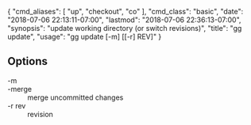 {
    "cmd_aliases": [
        "up",
        "checkout",
        "co"
    ],
    "cmd_class": "basic",
    "date": "2018-07-06 22:13:11-07:00",
    "lastmod": "2018-07-06 22:36:13-07:00",
    "synopsis": "update working directory (or switch revisions)",
    "title": "gg update",
    "usage": "gg update [-m] [[-r] REV]"
}

## Options

<dl class="flag_list">
	<dt>-m</dt>
	<dt>-merge</dt>
	<dd>merge uncommitted changes</dd>
	<dt>-r rev</dt>
	<dd>revision</dd>
</dl>
